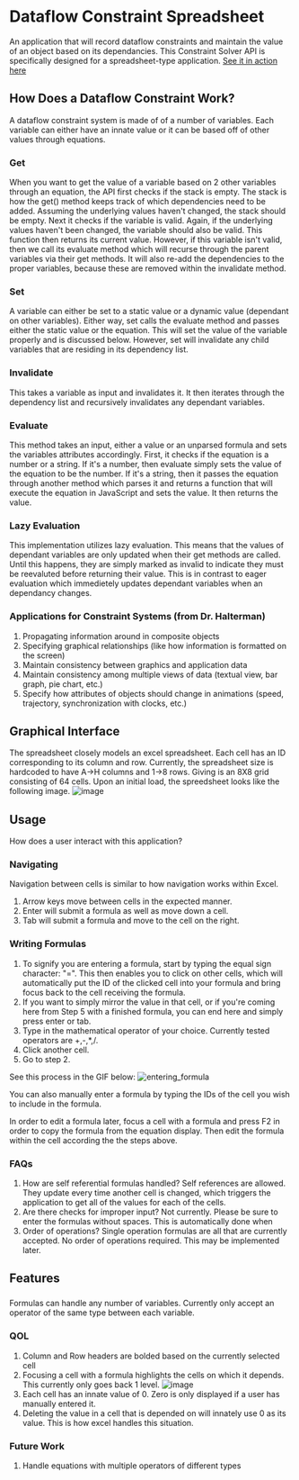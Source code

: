 # Dataflow Constraint Spreadsheet
An application that will record dataflow constraints and maintain the value of an object based on its dependancies. This Constraint Solver API is specifically designed for a spreadsheet-type application. [See it in action here](matthewljensen.com/dataflow-constraint-solver)

## How Does a Dataflow Constraint Work?
A dataflow constraint system is made of of a number of variables. Each variable can either have an innate value or it can be based off of other values through equations.
### Get
When you want to get the value of a variable based on 2 other variables through an equation, the API first checks if the stack is empty. The stack is how the get() method keeps track of which dependencies need to be added. Assuming the underlying values haven't changed, the stack should be empty. Next it checks if the variable is valid. Again, if the underlying values haven't been changed, the variable should also be valid. This function then returns its current value.
However, if this variable isn't valid, then we call its evaluate method which will recurse through the parent variables via their get methods. It will also re-add the dependencies to the proper variables, because these are removed within the invalidate method.
### Set
A variable can either be set to a static value or a dynamic value (dependant on other variables). Either way, set calls the evaluate method and passes either the static value or the equation. This will set the value of the variable properly and is discussed below. However, set will invalidate any child variables that are residing in its dependency list. 
### Invalidate
This takes a variable as input and invalidates it. It then iterates through the dependency list and recursively invalidates any dependant variables.
### Evaluate
This method takes an input, either a value or an unparsed formula and sets the variables attributes accordingly. First, it checks if the equation is a number or a string. If it's a number, then evaluate simply sets the value of the equation to be the number. If it's a string, then it passes the equation through another method which parses it and returns a function that will execute the equation in JavaScript and sets the value. It then returns the value.

### Lazy Evaluation
This implementation utilizes lazy evaluation. This means that the values of dependant variables are only updated when their get methods are called. Until this happens, they are simply marked as invalid to indicate they must be reevaluted before returning their value. This is in contrast to eager evaluation which immedietely updates dependant variables when an dependancy changes.

### Applications for Constraint Systems (from Dr. Halterman)
1. Propagating information around in composite objects
2. Specifying graphical relationships (like how information is formatted on the screen)
3. Maintain consistency between graphics and application data
4. Maintain consistency among multiple views of data (textual view, bar graph, pie chart, etc.)
5. Specify how attributes of objects should change in animations (speed, trajectory, synchronization with clocks, etc.)

## Graphical Interface
The spreadsheet closely models an excel spreadsheet. Each cell has an ID corresponding to its column and row. Currently, the spreadsheet size is hardcoded to have A->H columns and 1->8 rows. Giving is an 8X8 grid consisting of 64 cells. Upon an initial load, the spreedsheet looks like the following image.
![image](https://user-images.githubusercontent.com/20911606/145886120-62946531-975e-495f-b180-9d7432a89c3a.png)

## Usage
How does a user interact with this application?
### Navigating
Navigation between cells is similar to how navigation works within Excel. 
1. Arrow keys move between cells in the expected manner.
2. Enter will submit a formula as well as move down a cell.
3. Tab will submit a formula and move to the cell on the right.

### Writing Formulas
1. To signify you are entering a formula, start by typing the equal sign character: "=". This then enables you to click on other cells, which will automatically put the ID of the clicked cell into your formula and bring focus back to the cell receiving the formula.
2. If you want to simply mirror the value in that cell, or if you're coming here from Step 5 with a finished formula, you can end here and simply press enter or tab.
3. Type in the mathematical operator of your choice. Currently tested operators are +,-,*,/.
4. Click another cell.
5. Go to step 2.

See this process in the GIF below:
![entering_formula](https://user-images.githubusercontent.com/20911606/145894183-f3be1acc-f776-4419-bfd1-41b143798af0.gif)

You can also manually enter a formula by typing the IDs of the cell you wish to include in the formula. 

In order to edit a formula later, focus a cell with a formula and press F2 in order to copy the formula from the equation display. Then edit the formula within the cell according the the steps above.

### FAQs
1. How are self referential formulas handled? Self references are allowed. They update every time another cell is changed, which triggers the application to get all of the values for each of the cells.
2. Are there checks for improper input? Not currently. Please be sure to enter the formulas without spaces. This is automatically done when 
3. Order of operations? Single operation formulas are all that are currently accepted. No order of operations required. This may be implemented later.

## Features
###
Formulas can handle any number of variables. Currently only accept an operator of the same type between each variable.
### QOL
1. Column and Row headers are bolded based on the currently selected cell
2. Focusing a cell with a formula highlights the cells on which it depends. This currently only goes back 1 level. 
![image](https://user-images.githubusercontent.com/20911606/145897402-444a98e4-c9ac-47a0-ab86-2619d7133e4b.png)
3. Each cell has an innate value of 0. Zero is only displayed if a user has manually entered it.
4. Deleting the value in a cell that is depended on will innately use 0 as its value. This is how excel handles this situation.
### Future Work
1. Handle equations with multiple operators of different types

